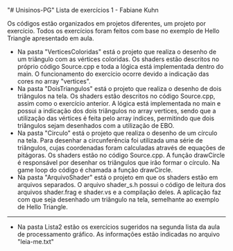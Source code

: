 "# Unisinos-PG" 
Lista de exercícios 1 - Fabiane Kuhn

Os códigos estão organizados em projetos diferentes, um projeto por exercício. Todos os exercícios foram feitos com base no exemplo de Hello Triangle apresentado em aula. 

- Na pasta "VerticesColoridas" está o projeto que realiza o desenho de um triângulo com as vértices coloridas. Os shaders estão descritos no próprio código Source.cpp e toda a lógica está implementada dentro do main. O funcionamento do exercício ocorre devido a indicação das cores no array "vertices". 
- Na pasta "DoisTriangulos" está o projeto que realiza o desenho de dois triângulos na tela. Os shaders estão descritos no código Source.cpp, assim como o exercício anterior. A lógica está implementada no main e possui a indicação dos dois triângulos no array vertices, sendo que a utilização das vértices é feita pelo array indices, permitindo que dois triângulos sejam desenhados com a utilização de EBO. 
- Na pasta "Circulo" está o projeto que realiza o desenho de um círculo na tela. Para desenhar a circunferência foi utilizada uma série de triângulos, cujas coordenadas foram calculadas através de equações de pitágoras. Os shaders estão no código Source.cpp. A função drawCircle é responsável por desenhar os triângulos que irão formar o círculo. Na game loop do código é chamada a função drawCircle. 
- Na pasta "ArquivoShader" está o projeto em que os shaders estão em arquivos separados. O arquivo shader_s.h possui o código de leitura dos arquivos shader.frag e shader.vs e a compilação deles. A aplicação faz com que seja desenhado um triângulo na tela, semelhante ao exemplo de Hello Triangle. 


*******************

- Na pasta Lista2 estão os exercícios sugeridos na segunda lista da aula de processamento gráfico. As informações estão indicadas no arquivo "leia-me.txt"
